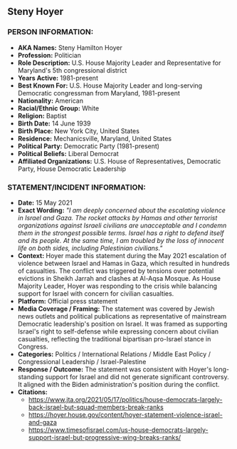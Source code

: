 ## Steny Hoyer

### PERSON INFORMATION:
- **AKA Names:** Steny Hamilton Hoyer
- **Profession:** Politician
- **Role Description:** U.S. House Majority Leader and Representative for Maryland's 5th congressional district
- **Years Active:** 1981-present
- **Best Known For:** U.S. House Majority Leader and long-serving Democratic congressman from Maryland, 1981-present
- **Nationality:** American
- **Racial/Ethnic Group:** White
- **Religion:** Baptist
- **Birth Date:** 14 June 1939
- **Birth Place:** New York City, United States
- **Residence:** Mechanicsville, Maryland, United States
- **Political Party:** Democratic Party (1981-present)
- **Political Beliefs:** Liberal Democrat
- **Affiliated Organizations:** U.S. House of Representatives, Democratic Party, House Democratic Leadership

### STATEMENT/INCIDENT INFORMATION:
- **Date:** 15 May 2021
- **Exact Wording:** *"I am deeply concerned about the escalating violence in Israel and Gaza. The rocket attacks by Hamas and other terrorist organizations against Israeli civilians are unacceptable and I condemn them in the strongest possible terms. Israel has a right to defend itself and its people. At the same time, I am troubled by the loss of innocent life on both sides, including Palestinian civilians."*
- **Context:** Hoyer made this statement during the May 2021 escalation of violence between Israel and Hamas in Gaza, which resulted in hundreds of casualties. The conflict was triggered by tensions over potential evictions in Sheikh Jarrah and clashes at Al-Aqsa Mosque. As House Majority Leader, Hoyer was responding to the crisis while balancing support for Israel with concern for civilian casualties.
- **Platform:** Official press statement
- **Media Coverage / Framing:** The statement was covered by Jewish news outlets and political publications as representative of mainstream Democratic leadership's position on Israel. It was framed as supporting Israel's right to self-defense while expressing concern about civilian casualties, reflecting the traditional bipartisan pro-Israel stance in Congress.
- **Categories:** Politics / International Relations / Middle East Policy / Congressional Leadership / Israel-Palestine
- **Response / Outcome:** The statement was consistent with Hoyer's long-standing support for Israel and did not generate significant controversy. It aligned with the Biden administration's position during the conflict.
- **Citations:** 
  - https://www.jta.org/2021/05/17/politics/house-democrats-largely-back-israel-but-squad-members-break-ranks
  - https://hoyer.house.gov/content/hoyer-statement-violence-israel-and-gaza
  - https://www.timesofisrael.com/us-house-democrats-largely-support-israel-but-progressive-wing-breaks-ranks/